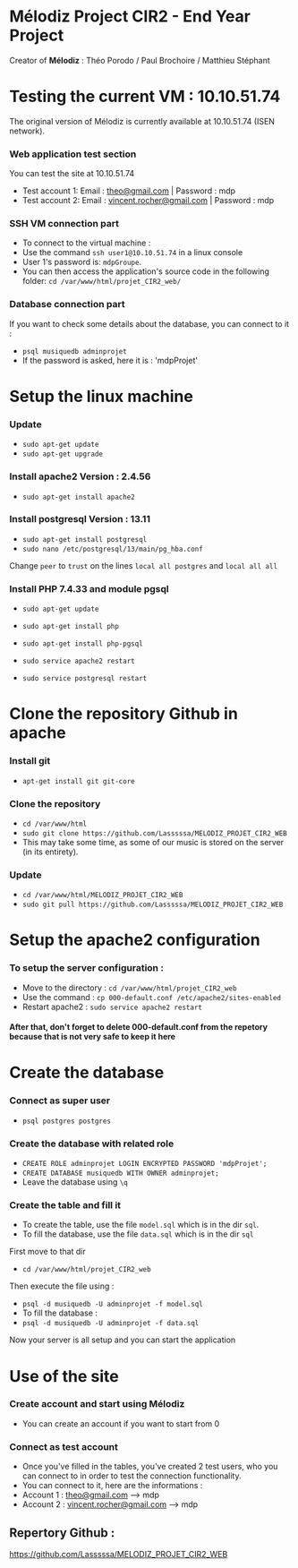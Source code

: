 # Mélodiz Project CIR2 - End Year Project

Creator of **Mélodiz** : Théo Porodo / Paul Brochoire / Matthieu Stéphant

# Testing the current VM : 10.10.51.74
The original version of Mélodiz is currently available at 10.10.51.74 (ISEN network). 
### Web application test section 
You can test the site at 10.10.51.74
- Test account 1: Email : theo@gmail.com | Password :  mdp
- Test account 2: Email : vincent.rocher@gmail.com | Password : mdp

### SSH VM connection part
- To connect to the virtual machine : 
- Use the command `ssh user1@10.10.51.74` in a linux console
- User 1's password is: `mdpGroupe`.
- You can then access the application's source code in the following folder: `cd /var/www/html/projet_CIR2_web/`

### Database connection part
If you want to check some details about the database, you can connect to it :
- `psql musiquedb adminprojet`
- If the password is asked, here it is : 'mdpProjet'

# Setup the linux machine

### Update
- `sudo apt-get update`
- `sudo apt-get upgrade`

### Install apache2 Version : 2.4.56
- `sudo apt-get install apache2`

### Install postgresql Version : 13.11
- `sudo apt-get install postgresql`
- `sudo nano /etc/postgresql/13/main/pg_hba.conf`

Change `peer` to `trust` on the lines `local all postgres` and `local all all`

### Install PHP 7.4.33 and module pgsql
- `sudo apt-get update`
- `sudo apt-get install php`
- `sudo apt-get install php-pgsql`

- `sudo service apache2 restart`
- `sudo service postgresql restart`

# Clone the repository Github in apache
### Install git
- `apt-get install git git-core`
### Clone the repository
- `cd /var/www/html`
- `sudo git clone https://github.com/Lasssssa/MELODIZ_PROJET_CIR2_WEB` 
- This may take some time, as some of our music is stored on the server (in its entirety).
### Update
- `cd /var/www/html/MELODIZ_PROJET_CIR2_WEB`
- `sudo git pull https://github.com/Lasssssa/MELODIZ_PROJET_CIR2_WEB`

# Setup the apache2 configuration

### To setup the server configuration :
- Move to the directory : `cd /var/www/html/projet_CIR2_web`
- Use the command : `cp 000-default.conf /etc/apache2/sites-enabled`
- Restart apache2 : `sudo service apache2 restart`
#### After that, don't forget to delete 000-default.conf from the repetory because that is not very safe to keep it here

# Create the database

### Connect as super user
- `psql postgres postgres`

### Create the database with related role
- `CREATE ROLE adminprojet LOGIN ENCRYPTED PASSWORD 'mdpProjet';`
- `CREATE DATABASE musiquedb WITH OWNER adminprojet;`
- Leave the database using `\q`

### Create the table and fill it
- To create the table, use the file `model.sql` which is in the dir `sql`.
- To fill the database, use the file `data.sql` which is in the dir `sql` 

First move to that dir
- `cd /var/www/html/projet_CIR2_web`

Then execute the file using : 
- `psql -d musiquedb -U adminprojet -f model.sql`
- To fill the database : 
- `psql -d musiquedb -U adminprojet -f data.sql`

Now your server is all setup and you can start the application

# Use of the site

### Create account and start using Mélodiz

- You can create an account if you want to start from 0

### Connect as test account

- Once you've filled in the tables, you've created 2 test users, who you can connect to in order to test the connection functionality.
- You can connect to it, here are the informations : 
- Account 1 : theo@gmail.com --> mdp
- Account 2 : vincent.rocher@gmail.com --> mdp

## Repertory Github : 
https://github.com/Lasssssa/MELODIZ_PROJET_CIR2_WEB
